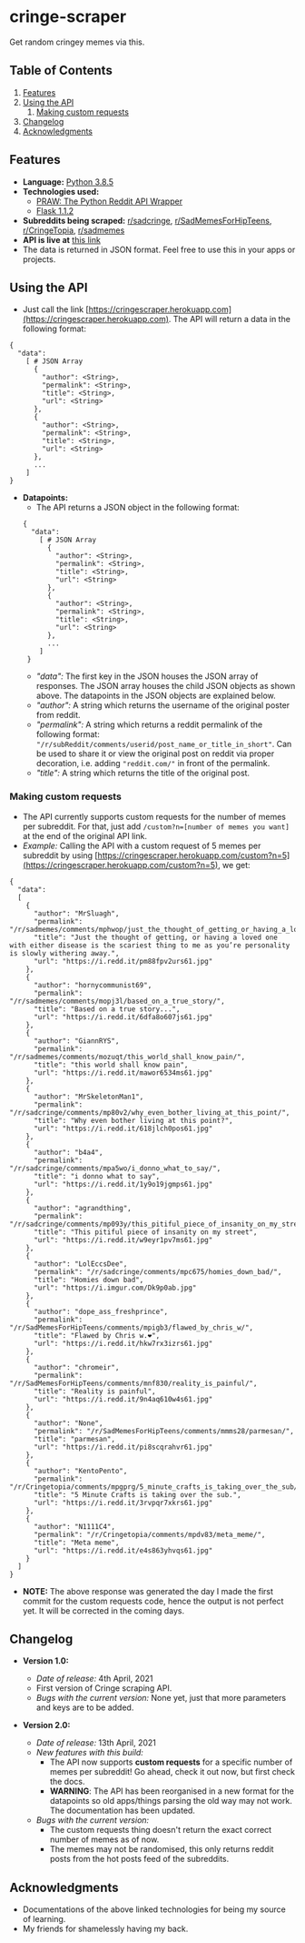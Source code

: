 # cringe-scraper
Get random cringey memes via this.

## Table of Contents
<!-- TABLE OF CONTENTS -->
  <ol>
    <li>
      <a href="#features">Features</a>
    </li>
    <li>
      <a href="#using-the-api">Using the API</a>
      <ol>
      <li>
        <a href="#making-custom-requests">Making custom requests</a>
      </li>
      </ol>
    </li>
    <li>
      <a href="#changelog">Changelog</a>
    </li>
    <!-- TODO
    <li>
      <a href="#contributors">Contributors</a>
    </li>
  -->
    <li>
      <a href="#acknowledgments">Acknowledgments</a>
    </li>
  </ol>

## Features
- **Language:** [Python 3.8.5](https://docs.python.org/3.8/)
- **Technologies used:**
  - [PRAW: The Python Reddit API Wrapper](https://pypi.org/project/praw/)
  - [Flask 1.1.2](https://flask.palletsprojects.com/en/1.1.x/)
- **Subreddits being scraped:** [r/sadcringe](https://reddit.com/r/sadcringe), [r/SadMemesForHipTeens](https://reddit.com/r/SadMemesForHipTeens), [r/CringeTopia](https://reddit.com/r/CringeTopia), [r/sadmemes](https://reddit.com/r/sadmemes)
- **API is live at** [this link](https://cringescraper.herokuapp.com)
- The data is returned in JSON format. Feel free to use this in your apps or projects.

## Using the API
- Just call the link [https://cringescraper.herokuapp.com](https://cringescraper.herokuapp.com). The API will return a data in the following format:
```
{
  "data":
    [ # JSON Array
      {
        "author": <String>,
        "permalink": <String>,
        "title": <String>,
        "url": <String>
      },
      {
        "author": <String>,
        "permalink": <String>,
        "title": <String>,
        "url": <String>
      },
      ...
    ]
}
```
- **Datapoints:**
  - The API returns a JSON object in the following format:
  ```
  {
    "data":
      [ # JSON Array
        {
          "author": <String>,
          "permalink": <String>,
          "title": <String>,
          "url": <String>
        },
        {
          "author": <String>,
          "permalink": <String>,
          "title": <String>,
          "url": <String>
        },
        ...
      ]
   }
  ```
  - *"data":* The first key in the JSON houses the JSON array of responses. The JSON array houses the child JSON objects as shown above. The datapoints in the JSON objects are explained below.
  - *"author":* A string which returns the username of the original poster from reddit.
  - *"permalink":* A string which returns a reddit permalink of the following format: ```"/r/subReddit/comments/userid/post_name_or_title_in_short"```. Can be used to share it or view the original post on reddit via proper decoration, i.e. adding ```"reddit.com/"``` in front of the permalink.
  - *"title":* A string which returns the title of the original post.
### Making custom requests
  - The API currently supports custom requests for the number of memes per subreddit. For that, just add ```/custom?n=[number of memes you want]``` at the end of the original API link.
  - *Example:* Calling the API with a custom request of 5 memes per subreddit by using [https://cringescraper.herokuapp.com/custom?n=5](https://cringescraper.herokuapp.com/custom?n=5), we get:
  ```
  {
    "data":
    [
      {
        "author": "MrSluagh",
        "permalink": "/r/sadmemes/comments/mphwop/just_the_thought_of_getting_or_having_a_loved_one/",
        "title": "Just the thought of getting, or having a loved one with either disease is the scariest thing to me as you’re personality is slowly withering away.",
        "url": "https://i.redd.it/pm88fpv2urs61.jpg"
      },
      {
        "author": "hornycommunist69",
        "permalink": "/r/sadmemes/comments/mopj3l/based_on_a_true_story/",
        "title": "Based on a true story...",
        "url": "https://i.redd.it/6dfa8o607js61.jpg"
      },
      {
        "author": "GiannRYS",
        "permalink": "/r/sadmemes/comments/mozuqt/this_world_shall_know_pain/",
        "title": "this world shall know pain",
        "url": "https://i.redd.it/mawor6534ms61.jpg"
      },
      {
        "author": "MrSkeletonMan1",
        "permalink": "/r/sadcringe/comments/mp80v2/why_even_bother_living_at_this_point/",
        "title": "Why even bother living at this point?",
        "url": "https://i.redd.it/618jlch0pos61.jpg"
      },
      {
        "author": "b4a4",
        "permalink": "/r/sadcringe/comments/mpa5wo/i_donno_what_to_say/",
        "title": "i donno what to say",
        "url": "https://i.redd.it/1y9o19jgmps61.jpg"
      },
      {
        "author": "agrandthing",
        "permalink": "/r/sadcringe/comments/mp093y/this_pitiful_piece_of_insanity_on_my_street/",
        "title": "This pitiful piece of insanity on my street",
        "url": "https://i.redd.it/w9eyr1pv7ms61.jpg"
      },
      {
        "author": "LolEccsDee",
        "permalink": "/r/sadcringe/comments/mpc675/homies_down_bad/",
        "title": "Homies down bad",
        "url": "https://i.imgur.com/Dk9p0ab.jpg"
      },
      {
        "author": "dope_ass_freshprince",
        "permalink": "/r/SadMemesForHipTeens/comments/mpigb3/flawed_by_chris_w/",
        "title": "Flawed by Chris w.❤",
        "url": "https://i.redd.it/hkw7rx3izrs61.jpg"
      },
      {
        "author": "chromeir",
        "permalink": "/r/SadMemesForHipTeens/comments/mnf830/reality_is_painful/",
        "title": "Reality is painful",
        "url": "https://i.redd.it/9n4aq610w4s61.jpg"
      },
      {
        "author": "None",
        "permalink": "/r/SadMemesForHipTeens/comments/mmms28/parmesan/",
        "title": "parmesan",
        "url": "https://i.redd.it/pi8scqrahvr61.jpg"
      },
      {
        "author": "KentoPento",
        "permalink": "/r/Cringetopia/comments/mpgprg/5_minute_crafts_is_taking_over_the_sub/",
        "title": "5 Minute Crafts is taking over the sub.",
        "url": "https://i.redd.it/3rvpqr7xkrs61.jpg"
      },
      {
        "author": "N1111C4",
        "permalink": "/r/Cringetopia/comments/mpdv83/meta_meme/",
        "title": "Meta meme",
        "url": "https://i.redd.it/e4s863yhvqs61.jpg"
      }
    ]
  }
  ```
  - **NOTE:** The above response was generated the day I made the first commit for the custom requests code, hence the output is not perfect yet. It will be corrected in the coming days.

## Changelog
- **Version 1.0:**
  - *Date of release:* 4th April, 2021
  - First version of Cringe scraping API.
  - *Bugs with the current version:* None yet, just that more parameters and keys are to be added.

- **Version 2.0:**
  - *Date of release:* 13th April, 2021
  - *New features with this build:*
    - The API now supports **custom requests** for a specific number of memes per subreddit! Go ahead, check it out now, but first check the docs.
    - **WARNING**: The API has been reorganised in a new format for the datapoints so old apps/things parsing the old way may not work. The documentation has been updated.
  - *Bugs with the current version:*
    - The custom requests thing doesn't return the exact correct number of memes as of now.
    - The memes may not be randomised, this only returns reddit posts from the hot posts feed of the subreddits.
<!-- TODO
## Build your own API using this source code
-->

## Acknowledgments
- Documentations of the above linked technologies for being my source of learning.
- My friends for shamelessly having my back.
